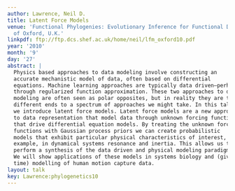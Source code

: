 ```yaml
---
author: Lawrence, Neil D.
title: Latent Force Models
venue: 'Functional Phylogenies: Evolutionary Inference for Functional Data, University
  of Oxford, U.K.'
linkpdf: ftp://ftp.dcs.shef.ac.uk/home/neil/lfm_oxford10.pdf
year: '2010'
month: '9'
day: '27'
abstract: |
  Physics based approaches to data modeling involve constructing an
  accurate mechanistic model of data, often based on differential
  equations. Machine learning approaches are typically data driven—perhaps
  through regularized function approximation. These two approaches to data
  modeling are often seen as polar opposites, but in reality they are two
  different ends to a spectrum of approaches we might take. In this talk
  we introduce latent force models. Latent force models are a new approach
  to data representation that model data through unknown forcing functions
  that drive differential equation models. By treating the unknown forcing
  functions with Gaussian process priors we can create probabilistic
  models that exhibit particular physical characteristics of interest, for
  example, in dynamical systems resonance and inertia. This allows us to
  perform a synthesis of the data driven and physical modeling paradigms.
  We will show applications of these models in systems biology and (given
  time) modelling of human motion capture data.
layout: talk
key: Lawrence:phylogenetics10
---
```

